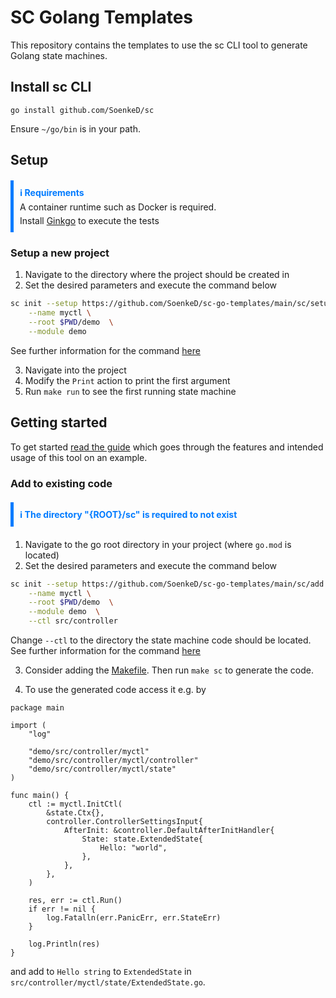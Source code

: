 # SC Golang Templates
This repository contains the templates to use the sc CLI tool 
to generate Golang state machines.

## Install sc CLI
`go install github.com/SoenkeD/sc`

Ensure `~/go/bin` is in your path. 

## Setup

<div style="border-left: 5px solid #007bff; padding: 10px; margin: 20px 0;">
    <strong style="color: #007bff;">ℹ️ Requirements</strong>
    <p style="margin: 5px 0 0 0;">
        A container runtime such as Docker is required.
    </p>
	<p style="margin: 5px 0 0 0;">
        Install <a href="https://onsi.github.io/ginkgo/">Ginkgo</a> to execute the tests
    </p>
</div>

### Setup a new project

1. Navigate to the directory where the project should be created in
2. Set the desired parameters and execute the command below 
```bash
sc init --setup https://github.com/SoenkeD/sc-go-templates/main/sc/setup \
	--name myctl \
	--root $PWD/demo  \
	--module demo
```
See further information for the command
[here](https://github.com/SoenkeD/sc/blob/main/docs/features.md) 

3. Navigate into the project
4. Modify the `Print` action to print the first argument
5. Run `make run` to see the first running state machine

## Getting started
To get started [read the guide](docs/getting_started.md) which
goes through the features and intended usage of this tool
on an example.

### Add to existing code
<div style="border-left: 5px solid #007bff; padding: 10px; margin: 20px 0;">
    <strong style="color: #007bff;">
    ℹ️ The directory "{ROOT}/sc" is required to not exist
    </strong>
</div>

1. Navigate to the go root directory in your project 
(where `go.mod` is located)
2. Set the desired parameters and execute the command below 
```bash
sc init --setup https://github.com/SoenkeD/sc-go-templates/main/sc/add \
	--name myctl \
	--root $PWD/demo  \
	--module demo  \
    --ctl src/controller
```

Change `--ctl` to the directory the state machine code should be located.
See further information for the command
[here](https://github.com/SoenkeD/sc/blob/main/docs/features.md) 

3. Consider adding the [Makefile](sc/setup//Makefile.tpl). 
Then run `make sc` to generate the code. 

4. To use the generated code access it e.g. by
```golang
package main

import (
	"log"

	"demo/src/controller/myctl"
	"demo/src/controller/myctl/controller"
	"demo/src/controller/myctl/state"
)

func main() {
	ctl := myctl.InitCtl(
		&state.Ctx{},
		controller.ControllerSettingsInput{
			AfterInit: &controller.DefaultAfterInitHandler{
				State: state.ExtendedState{
					Hello: "world",
				},
			},
		},
	)

	res, err := ctl.Run()
	if err != nil {
		log.Fatalln(err.PanicErr, err.StateErr)
	}

	log.Println(res)
}
```
and add to `Hello string` to `ExtendedState` 
in `src/controller/myctl/state/ExtendedState.go`.